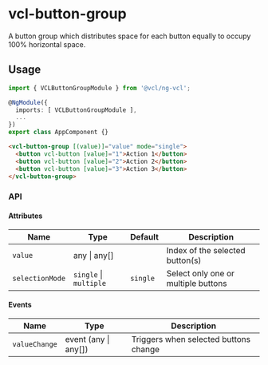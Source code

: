# vcl-button-group

A button group which distributes space for each button equally to occupy 100% horizontal space.

## Usage

```typescript
import { VCLButtonGroupModule } from '@vcl/ng-vcl';

@NgModule({
  imports: [ VCLButtonGroupModule ],
  ...
})
export class AppComponent {}
```

```html
<vcl-button-group [(value)]="value" mode="single">
  <button vcl-button [value]="1">Action 1</button>
  <button vcl-button [value]="2">Action 2</button>
  <button vcl-button [value]="3">Action 3</button>
</vcl-button-group>
```

### API

#### Attributes

| Name            | Type                   | Default  | Description                         |
| --------------- | ---------------------- | -------- | ----------------------------------- |
| `value`         | any &#124; any[]       |          | Index of the selected button(s)     |
| `selectionMode` | `single` \| `multiple` | `single` | Select only one or multiple buttons |

#### Events

| Name          | Type                     | Description                           |
| ------------- | ------------------------ | ------------------------------------- |
| `valueChange` | event (any &#124; any[]) | Triggers when selected buttons change |
